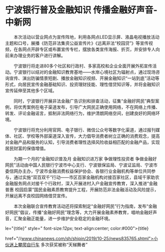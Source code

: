 # 宁波银行普及金融知识 传播金融好声音-中新网

　　本次活动以营业网点为宣传阵地，利用各网点LED显示屏、液晶电视播放活动主题和口号，展播《防范非法集资公益宣传片》《远离非法“校园贷”》等宣传视频，在各网点开辟专区或布置宣传专栏，摆放各类宣传海报、折页，并安排专人向前来办理业务的客户进行讲解。

　　宁波银行将走进80多个社区和行政村、多家高校和企业全面开展外拓宣传活动。宁波银行以结对的金融知识教育基地——水岸心境社区为辐射点，通过现场咨询宣传、演出防骗情景短剧、播放金融知识视频、开展金融知识“一站到底”活动等形式，向居民宣传金融基础知识、投资理财技能、理性借贷知识等，并将金融知识宣传延伸至其他多个区域。

　　同时，宁波银行开展非法金融广告识别和排查活动，征集“金融好网民”典型案例，将优秀案例在电子渠道发布，引导广大网民正确使用网络，不在网络上传播、转发、评论金融谣言，抵制非法网络行为，维护清朗网络空间，创建良好的网络环境。

　　宁波银行将充分利用官网、电子银行、微信公众号等数字化渠道，通过报刊媒体、社区、学校等外部渠道深入宣传，大力倡导消费者树立正确的消费观念，提高对金融产品和服务的认知，引导消费者理性选择风险收益相匹配的金融产品，实现居民财富的保值增值。

　　为期一个月的“金融知识普及月 金融知识进万家 争做理性投资者 争做金融好网民”活动由中国人民银行宁波市中心支行、宁波银保监局、宁波证监局、宁波市委信网办主办，宁波市金融消费权益保护协会、各银行业金融机构等单位共同参与，通过实施“双百双千”行动——市区百家金融机构对接百家社区，县域千家助农金融服务网点对接千个行政村，深入开展进村入户金融宣传教育，深入推进“金融普惠 校园启蒙”国民金融素质教育提升工程，开展防范非法金融活动及风险提示，开展远离不良校园网络借贷宣传。

　　本次金融联合宣传教育活动还将探索制定“金融好网民”行为指南，发布“金融好网民”倡议，传播“金融好网民”理念等，大力开展金融素养教育，唱响金融好声音，汇聚金融正能量，进一步维护安全稳定的金融环境。

le="{title}" style=" font-size:12px; text-align:center; color:#000">{title}

href="//www.chinanews.com/sh/shipin/2019/10-25/news835765.shtml">小伙迷上攀爬自行车 多次获奖被称“天梯舞者”
